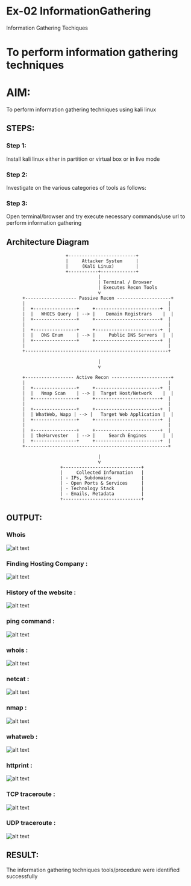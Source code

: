 # Ex-02 InformationGathering
Information Gathering Techiques

# To perform information gathering techniques

# AIM:

To perform information gathering techniques using kali linux 

## STEPS:

### Step 1:

Install kali linux either in partition or virtual box or in live mode

### Step 2:

Investigate on the various categories of tools as follows:

### Step 3:
Open terminal/browser and try execute necessary commands/use url to perform information gathering

## Architecture Diagram
```
                      +-------------------------+
                      |     Attacker System     |
                      |     (Kali Linux)        |
                      +-----------+-------------+
                                  |
                                  | Terminal / Browser
                                  | Executes Recon Tools
                                  v
      +------------------- Passive Recon --------------------+
      |                                                     |
      |  +----------------+     +------------------------+  |
      |  |   WHOIS Query  | --> |    Domain Registrars    |  |
      |  +----------------+     +------------------------+  |
      |                                                     |
      |  +----------------+     +------------------------+  |
      |  |   DNS Enum     | --> |     Public DNS Servers  |  |
      |  +----------------+     +------------------------+  |
      |                                                     |
      +-----------------------------------------------------+

                                  |
                                  v

      +------------------ Active Recon ----------------------+
      |                                                     |
      |  +----------------+     +------------------------+  |
      |  |   Nmap Scan    | --> |  Target Host/Network    |  |
      |  +----------------+     +------------------------+  |
      |                                                     |
      |  +----------------+     +------------------------+  |
      |  | WhatWeb, Wapp | --> |   Target Web Application |  |
      |  +----------------+     +------------------------+  |
      |                                                     |
      |  +----------------+     +------------------------+  |
      |  | theHarvester   | --> |     Search Engines      |  |
      |  +----------------+     +------------------------+  |
      +-----------------------------------------------------+

                                  |
                                  v
                    +-----------------------------+
                    |     Collected Information   |
                    | - IPs, Subdomains           |
                    | - Open Ports & Services     |
                    | - Technology Stack          |
                    | - Emails, Metadata          |
                    +-----------------------------+
```

## OUTPUT:
### Whois

![alt text](1.png)

### Finding Hosting Company :

![alt text](2.png)

### History of the website :

![alt text](3.png)

### ping command :

![alt text](4.png)

### whois :

![alt text](5.png)

### netcat :

![alt text](6.png)

### nmap :

![alt text](7.png)

### whatweb :

![alt text](8.png)

### httprint :

![alt text](9.png)

### TCP traceroute :

![alt text](10.png)

### UDP traceroute :

![alt text](11.png)

## RESULT:
The information gathering techniques tools/procedure were  identified successfully
